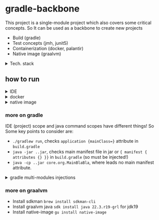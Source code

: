 # gradle-backbone

This project is a single-module project which also covers some critical concepts.
So It can be used as a backbone to create new projects

- Build (gradle)
- Test concepts (jmh, junit5) 
- Containerization (docker, palantir)
- Native image (graalvm)

<details>
<summary>Tech. stack</summary>

- jdk 19.0.1
- graalvm 22.3
- gradle 7.6

</details>

## how to run

<details>
<summary>IDE</summary>
Keep in mind that IDE, gradle, java commands have different contexts ! May need, different changes at different places

```
  - in intellij settings/java compiler, change additional params with --enable-preview
  - in run/debug configurations, add vm options then add --enable-preview
  - in module settings, switch project/language leves then select experimental settings, if needed
```
</details>

<details>
<summary>docker</summary>
Current Dockerfile config containerize the .jar file. Not the native file.

- preparations

```
  - check Dockerfile, 
  - if you want, copy build/native file (Main, MainPStream etc...) instead of .jar file!
```

- to create the image 
 ```
  - 
  - ./gradlew docker or ./gradlew dockerTagDockerHub
  - docker images
 ```

- to run
```
  - docker run -it gradle-backbone:2.0-SNAPSHOT
  - java -cp gradle-backbone-2.0-SNAPSHOT.jar org.core.Main
```

</details>

<details>
<summary>native image</summary>

- preparations
```
  - complete pre-installations (sdkman, graalvm jdk, native-image etc..)  
  - check graalVM configs in build.gradle file (version, graalvmNative, binaries etc...)
```

- to run
```
  - ./gradlew build jar
  - ./gradlew nativeCompile
  - ./build/native/nativeCompile/gradle-backbone.Main

```

</details>

### more on gradle

IDE (project) scope and java command scopes have different things! So Some key points to consider are:

- `./gradlew run`, checks `application {mainClass=}` attribute in `build.gradle` 
- `java -jar ..jar`, checks main manifest file in jar or `{ manifest { attributes {} }}` in `build.gradle` (so must be injected!)
- `java -cp ..jar core.org.MainBlaBla`, where leads no main manifest attribute. 

<details>
<summary>gradle multi-modules injections</summary>

- Think about some kind of key points 
  - Project structure (many modules, all contains `build.gradle`, `src` folders etc..)
  - Handling some central `build.gradle` staffs (i.e some shared parts)
  - Unlock multi-modules marked `build.gradle` lines
  - Define project dependencies (gradle command level and java command level)
    - [x] if you use java commands: (i.e. _fp_, depends on the _core_ project jar).
          so add this jar, too.
        - `java -cp core/build/libs/core-1.0-SNAPSHOT.jar:fp/build/libs/fp-1.0-SNAPSHOT.jar org.example.Main`
        - or put the core jar into a local repository, then let gradle get from there !

    - [x] if, you use gradle commands
      - In multi-modules, project specific commands `./gradlew :module-name:run` also possible
</details>

### more on graalvm

- Install sdkman `brew install sdkman-cli`
- Install graalvm java `sdk install java 22.3.r19-grl` for jdk19
- Install native-image `gu install native-image`